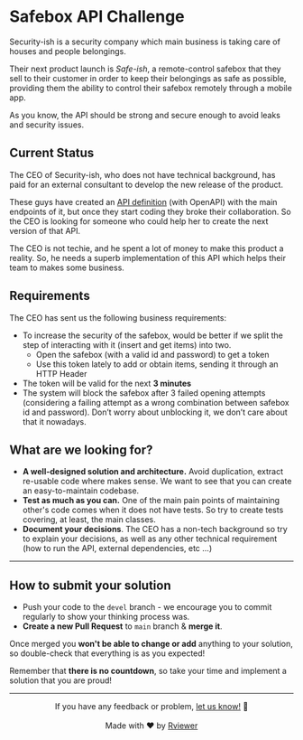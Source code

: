 # Safebox API Challenge

Security-ish is a security company which main business is taking care of houses and people belongings.

Their next product launch is _Safe-ish_, a remote-control safebox that they sell to their customer in order to keep
their belongings as safe as possible, providing them the ability to control their safebox remotely through a mobile app.

As you know, the API should be strong and secure enough to avoid leaks and security
issues.

## Current Status

The CEO of Security-ish, who does not have technical background, has paid for an external consultant to develop the
new release of the product.

These guys have created an [API definition](api/open-api.spec.yaml) (with OpenAPI) with the main endpoints of it, but once
they start coding they broke their collaboration. So the CEO is looking for someone who could help her to create the
next version of that API.

The CEO is not techie, and he spent a lot of money to make this product a reality. So, he needs a superb implementation
of this API which helps their team to makes some business.

## Requirements

The CEO has sent us the following business requirements:

* To increase the security of the safebox, would be better if we split the step of
  interacting with it (insert and get items) into two.
    * Open the safebox (with a valid id and password) to get a token
    * Use this token lately to add or obtain items, sending it through an HTTP Header
* The token will be valid for the next **3 minutes**
* The system will block the safebox after 3 failed opening attempts (considering a failing attempt as a wrong
  combination between safebox id and password). Don’t worry about unblocking it, we don’t care about that it nowadays.

## What are we looking for?

* **A well-designed solution and architecture.** Avoid duplication, extract re-usable code
  where makes sense. We want to see that you can create an easy-to-maintain codebase.
* **Test as much as you can.** One of the main pain points of maintaining other's code
  comes when it does not have tests. So try to create tests covering, at least, the main classes.
* **Document your decisions**. The CEO has a non-tech background so try to explain your decisions,
  as well as any other technical requirement (how to run the API, external dependencies, etc ...)

---

## How to submit your solution

* Push your code to the `devel` branch - we encourage you to commit regularly to show your thinking process was.
* **Create a new Pull Request** to `main` branch & **merge it**.

Once merged you **won't be able to change or add** anything to your solution, so double-check that everything is as
you expected!

Remember that **there is no countdown**, so take your time and implement a solution that you are proud!

--- 

<p align="center">
  If you have any feedback or problem, <a href="mailto:help@rviewer.io">let us know!</a> 🤘
  <br><br>
  Made with ❤️ by <a href="https://rviewer.io">Rviewer</a>
</p>

